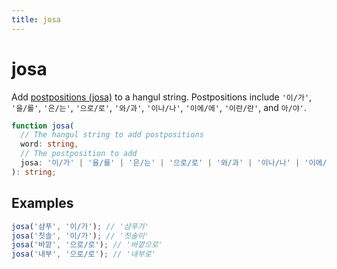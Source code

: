 ```yaml
---
title: josa
---
```


# josa

Add [postpositions (josa)](https://en.wikipedia.org/wiki/Korean_postpositions) to a hangul string. Postpositions include `'이/가'`, `'을/를'`, `'은/는'`, `'으로/로'`, `'와/과'`, `'이나/나'`, `'이에/에'`, `'이란/란'`, and `아/야'`.

```typescript
function josa(
  // The hangul string to add postpositions
  word: string,
  // The postposition to add
  josa: '이/가' | '을/를' | '은/는' | '으로/로' | '와/과' | '이나/나' | '이에/에' | '이란/란' | '아/야'
): string;
```

## Examples

```typescript
josa('샴푸', '이/가'); // '샴푸가'
josa('칫솔', '이/가'); // '칫솔이'
josa('바깥', '으로/로'); // '바깥으로'
josa('내부', '으로/로'); // '내부로'
```
